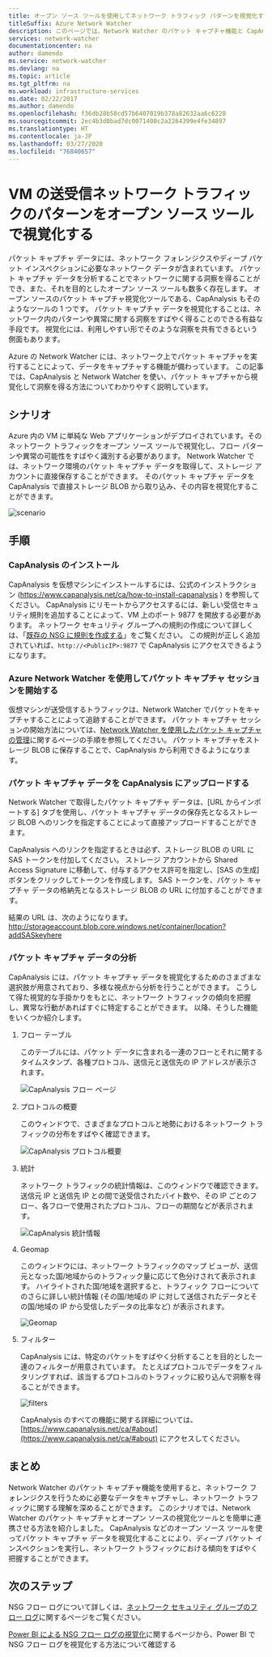 ```yaml
---
title: オープン ソース ツールを使用してネットワーク トラフィック パターンを視覚化する
titleSuffix: Azure Network Watcher
description: このページでは、Network Watcher のパケット キャプチャ機能と CapAnalysis を使用して、VM の送受信トラフィックのパターンを視覚化する方法について説明しています。
services: network-watcher
documentationcenter: na
author: damendo
ms.service: network-watcher
ms.devlang: na
ms.topic: article
ms.tgt_pltfrm: na
ms.workload: infrastructure-services
ms.date: 02/22/2017
ms.author: damendo
ms.openlocfilehash: f36db28b58cd57b6407019b378a82632aa6c6228
ms.sourcegitcommit: 2ec4b3d0bad7dc0071400c2a2264399e4fe34897
ms.translationtype: HT
ms.contentlocale: ja-JP
ms.lasthandoff: 03/27/2020
ms.locfileid: "76840657"
---
```

# <a name="visualize-network-traffic-patterns-to-and-from-your-vms-using-open-source-tools"></a>VM の送受信ネットワーク トラフィックのパターンをオープン ソース ツールで視覚化する

パケット キャプチャ データには、ネットワーク フォレンジクスやディープ パケット インスペクションに必要なネットワーク データが含まれています。 パケット キャプチャ データを分析することでネットワークに関する洞察を得ることができ、また、それを目的としたオープン ソース ツールも数多く存在します。 オープン ソースのパケット キャプチャ視覚化ツールである、CapAnalysis もそのようなツールの 1 つです。 パケット キャプチャ データを視覚化することは、ネットワーク内のパターンや異常に関する洞察をすばやく得ることのできる有益な手段です。 視覚化には、利用しやすい形でそのような洞察を共有できるという側面もあります。

Azure の Network Watcher には、ネットワーク上でパケット キャプチャを実行することによって、データをキャプチャする機能が備わっています。 この記事では、CapAnalysis と Network Watcher を使い、パケット キャプチャから視覚化して洞察を得る方法についてわかりやすく説明しています。

## <a name="scenario"></a>シナリオ

Azure 内の VM に単純な Web アプリケーションがデプロイされています。そのネットワーク トラフィックをオープン ソース ツールで視覚化し、フロー パターンや異常の可能性をすばやく識別する必要があります。 Network Watcher では、ネットワーク環境のパケット キャプチャ データを取得して、ストレージ アカウントに直接保存することができます。 そのパケット キャプチャ データを CapAnalysis で直接ストレージ BLOB から取り込み、その内容を視覚化することができます。

![scenario][1]

## <a name="steps"></a>手順

### <a name="install-capanalysis"></a>CapAnalysis のインストール

CapAnalysis を仮想マシンにインストールするには、公式のインストラクション (https://www.capanalysis.net/ca/how-to-install-capanalysis ) を参照してください。
CapAnalysis にリモートからアクセスするには、新しい受信セキュリティ規則を追加することによって、VM 上のポート 9877 を開放する必要があります。 ネットワーク セキュリティ グループへの規則の作成について詳しくは、「[既存の NSG に規則を作成する](../virtual-network/manage-network-security-group.md#create-a-security-rule)」をご覧ください。 この規則が正しく追加されていれば、`http://<PublicIP>:9877` で CapAnalysis にアクセスできるようになります。

### <a name="use-azure-network-watcher-to-start-a-packet-capture-session"></a>Azure Network Watcher を使用してパケット キャプチャ セッションを開始する

仮想マシンが送受信するトラフィックは、Network Watcher でパケットをキャプチャすることによって追跡することができます。 パケット キャプチャ セッションの開始方法については、[Network Watcher を使用したパケット キャプチャの管理](network-watcher-packet-capture-manage-portal.md)に関するページの手順を参照してください。 パケット キャプチャをストレージ BLOB に保存することで、CapAnalysis から利用できるようになります。

### <a name="upload-a-packet-capture-to-capanalysis"></a>パケット キャプチャ データを CapAnalysis にアップロードする
Network Watcher で取得したパケット キャプチャ データは、[URL からインポートする] タブを使用し、パケット キャプチャ データの保存先となるストレージ BLOB へのリンクを指定することによって直接アップロードすることができます。

CapAnalysis へのリンクを指定するときは必ず、ストレージ BLOB の URL に SAS トークンを付加してください。  ストレージ アカウントから Shared Access Signature に移動して、付与するアクセス許可を指定し、[SAS の生成] ボタンをクリックしてトークンを作成します。 SAS トークンを、パケット キャプチャ データの格納先となるストレージ BLOB の URL に付加することができます。

結果の URL は、次のようになります。 http://storageaccount.blob.core.windows.net/container/location?addSASkeyhere


### <a name="analyzing-packet-captures"></a>パケット キャプチャ データの分析

CapAnalysis には、パケット キャプチャ データを視覚化するためのさまざまな選択肢が用意されており、多様な視点から分析を行うことができます。 こうして得た視覚的な手掛かりをもとに、ネットワーク トラフィックの傾向を把握し、異常な行動があればすぐに特定することができます。 以降、そうした機能をいくつか紹介します。

1. フロー テーブル

    このテーブルには、パケット データに含まれる一連のフローとそれに関するタイムスタンプ、各種プロトコル、送信元と送信先の IP アドレスが表示されます。

    ![CapAnalysis フロー ページ][5]

1. プロトコルの概要

    このウィンドウで、さまざまなプロトコルと地勢におけるネットワーク トラフィックの分布をすばやく確認できます。

    ![CapAnalysis プロトコル概要][6]

1. 統計

    ネットワーク トラフィックの統計情報は、このウィンドウで確認できます。送信元 IP と送信先 IP との間で送受信されたバイト数や、その IP ごとのフロー、各フローで使用されたプロトコル、フローの期間などが表示されます。

    ![CapAnalysis 統計情報][7]

1. Geomap

    このウィンドウには、ネットワーク トラフィックのマップ ビューが、送信元となった国/地域からのトラフィック量に応じて色分けされて表示されます。 ハイライトされた国/地域を選択すると、トラフィック フローについてのさらに詳しい統計情報 (その国/地域の IP に対して送信されたデータとその国/地域の IP から受信したデータの比率など) が表示されます。

    ![Geomap][8]

1. フィルター

    CapAnalysis には、特定のパケットをすばやく分析することを目的とした一連のフィルターが用意されています。 たとえばプロトコルでデータをフィルタリングすれば、該当するプロトコルのトラフィックに絞り込んで洞察を得ることができます。

    ![filters][11]

    CapAnalysis のすべての機能に関する詳細については、[https://www.capanalysis.net/ca/#about](https://www.capanalysis.net/ca/#about) にアクセスしてください。

## <a name="conclusion"></a>まとめ

Network Watcher のパケット キャプチャ機能を使用すると、ネットワーク フォレンジクスを行うために必要なデータをキャプチャし、ネットワーク トラフィックに関する理解を深めることができます。 このシナリオでは、Network Watcher のパケット キャプチャとオープン ソースの視覚化ツールとを簡単に連携させる方法を紹介しました。 CapAnalysis などのオープン ソース ツールを使ってパケット キャプチャ データを視覚化することにより、ディープ パケット インスペクションを実行し、ネットワーク トラフィックにおける傾向をすばやく把握することができます。

## <a name="next-steps"></a>次のステップ

NSG フロー ログについて詳しくは、[ネットワーク セキュリティ グループのフロー ログ](network-watcher-nsg-flow-logging-overview.md)に関するページをご覧ください。

[Power BI による NSG フロー ログの視覚化](network-watcher-visualize-nsg-flow-logs-power-bi.md)に関するページから、Power BI で NSG フロー ログを視覚化する方法について確認する
<!--Image references-->

[1]: ./media/network-watcher-using-open-source-tools/figure1.png
[2]: ./media/network-watcher-using-open-source-tools/figure2.png
[3]: ./media/network-watcher-using-open-source-tools/figure3.png
[4]: ./media/network-watcher-using-open-source-tools/figure4.png
[5]: ./media/network-watcher-using-open-source-tools/figure5.png
[6]: ./media/network-watcher-using-open-source-tools/figure6.png
[7]: ./media/network-watcher-using-open-source-tools/figure7.png
[8]: ./media/network-watcher-using-open-source-tools/figure8.png
[9]: ./media/network-watcher-using-open-source-tools/figure9.png
[10]: ./media/network-watcher-using-open-source-tools/figure10.png
[11]: ./media/network-watcher-using-open-source-tools/figure11.png
